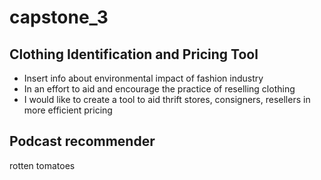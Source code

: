 # capstone_3

## Clothing Identification and Pricing Tool

* Insert info about environmental impact of fashion industry
* In an effort to aid and encourage the practice of reselling clothing
* I would like to create a tool to aid thrift stores, consigners, resellers in more efficient pricing

## Podcast recommender

rotten tomatoes

